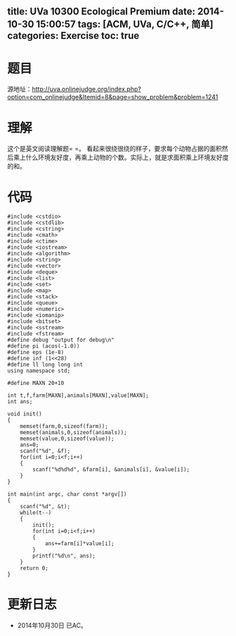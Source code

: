 title: UVa 10300 Ecological Premium
date: 2014-10-30 15:00:57
tags: [ACM, UVa, C/C++, 简单]
categories: Exercise
toc: true
---
# 题目	
源地址：http://uva.onlinejudge.org/index.php?option=com_onlinejudge&Itemid=8&page=show_problem&problem=1241

# 理解
这个是英文阅读理解题= =。
看起来很绕很绕的样子，要求每个动物占据的面积然后乘上什么环境友好度，再乘上动物的个数。实际上，就是求面积乘上环境友好度的和。

<!-- more -->

# 代码
```
#include <cstdio>
#include <cstdlib>
#include <cstring>
#include <cmath>
#include <ctime>
#include <iostream>
#include <algorithm>
#include <string>
#include <vector>
#include <deque>
#include <list>
#include <set>
#include <map>
#include <stack>
#include <queue>
#include <numeric>
#include <iomanip>
#include <bitset>
#include <sstream>
#include <fstream>
#define debug "output for debug\n"
#define pi (acos(-1.0))
#define eps (1e-8)
#define inf (1<<28)
#define ll long long int
using namespace std;

#define MAXN 20+10

int t,f,farm[MAXN],animals[MAXN],value[MAXN];
int ans;

void init()
{
    memset(farm,0,sizeof(farm));
    memset(animals,0,sizeof(animals));
    memset(value,0,sizeof(value));
    ans=0;
    scanf("%d", &f);
    for(int i=0;i<f;i++)
    {
        scanf("%d%d%d", &farm[i], &animals[i], &value[i]);
    }
}

int main(int argc, char const *argv[])
{
	scanf("%d", &t);
	while(t--)
    {
        init();
        for(int i=0;i<f;i++)
        {
            ans+=farm[i]*value[i];
        }
        printf("%d\n", ans);
    }
	return 0;
}
```

# 更新日志
- 2014年10月30日 已AC。